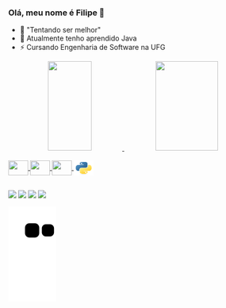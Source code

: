 ### Olá, meu nome é Filipe 👋


- 🔭 "Tentando ser melhor"
- 🌱 Atualmente tenho aprendido Java
- ⚡ Cursando Engenharia de Software na UFG

<div  align="center">
  <a href="https://github.com/FilipePaco">
  <img height="180em" width = "42%" src="https://github-readme-stats.vercel.app/api?username=FilipePaco&show_icons=true&theme=dracula&include_all_commits=true&count_private=true"/>
  <img height="180em" width = "50%" src="https://github-readme-stats.vercel.app/api/top-langs/?username=FilipePaco&layout=compact&langs_count=7&theme=dracula"/>
</div>

<div style="display: inline_block"><br>
  <img align="center" src="https://cdn.jsdelivr.net/gh/devicons/devicon/icons/c/c-original.svg" height="30" width="40" />
  <img align="center" src="https://cdn.jsdelivr.net/gh/devicons/devicon/icons/go/go-original-wordmark.svg" height="30" width="40" />
  <img align="center" src="https://cdn.jsdelivr.net/gh/devicons/devicon/icons/java/java-original-wordmark.svg" height="30" width="40" />
  <img align="center" alt="Rafa-Python" height="30" width="40" src="https://raw.githubusercontent.com/devicons/devicon/master/icons/python/python-original.svg">
 
 <!--<img align="right" alt="Rafa-pic" height="150" style="border-radius:50px;"-->    
 <!--src="https://media.discordapp.net/attachments/639956127056134178/890373478988013628/Publicacoes_Instagram_1_1.png?width=676&height=676">-->
</div>

##

<div>
<a href="https://www.youtube.com/channel/UC6_jgoSAieHr9bgUeM5JVKg" target="_blank"><img src="https://img.shields.io/badge/YouTube-FF0000?style=for-the-badge&logo=youtube&logoColor=white" target="_blank"></a>
  <a href="https://www.instagram.com/filipe_paco/" target="_blank"><img src="https://img.shields.io/badge/-Instagram-%23E4405F?style=for-the-badge&logo=instagram&logoColor=white" target="_blank"></a>
  <a href = "mailto:filipedpaco@gmail.com"><img src="https://img.shields.io/badge/-Gmail-%23333?style=for-the-badge&logo=gmail&logoColor=white" target="_blank"></a>
  <a href="https://www.linkedin.com/in/filipe-pa%C3%A7o-926233237/" target="_blank"><img src="https://img.shields.io/badge/-LinkedIn-%230077B5?style=for-the-badge&logo=linkedin&logoColor=white" target="_blank"></a> 
 </div>
 
 ![Snake animation](https://github.com/FilipePaco/FilipePaco/blob/output/github-contribution-grid-snake.svg)

